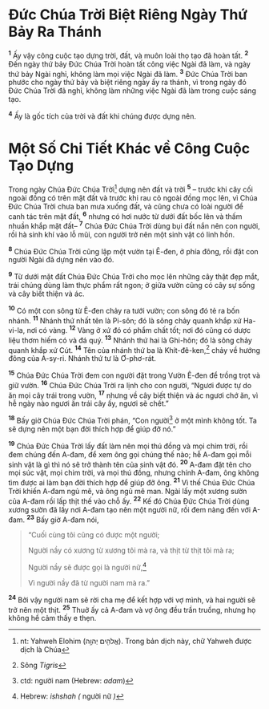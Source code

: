 # Ðức Chúa Trời Biệt Riêng Ngày Thứ Bảy Ra Thánh
<sup><b>1</b></sup> Ấy vậy công cuộc tạo dựng trời, đất, và muôn loài thọ tạo đã hoàn tất. <sup><b>2</b></sup> Ðến ngày thứ bảy Ðức Chúa Trời hoàn tất công việc Ngài đã làm, và ngày thứ bảy Ngài nghỉ, không làm mọi việc Ngài đã làm. <sup><b>3</b></sup> Ðức Chúa Trời ban phước cho ngày thứ bảy và biệt riêng ngày ấy ra thánh, vì trong ngày đó Ðức Chúa Trời đã nghỉ, không làm những việc Ngài đã làm trong cuộc sáng tạo.

<sup><b>4</b></sup> Ấy là gốc tích của trời và đất khi chúng được dựng nên.


# Một Số Chi Tiết Khác về Công Cuộc Tạo Dựng
Trong ngày Chúa Ðức Chúa Trời[^1] dựng nên đất và trời <sup><b>5</b></sup> – trước khi cây cối ngoài đồng có trên mặt đất và trước khi rau cỏ ngoài đồng mọc lên, vì Chúa Ðức Chúa Trời chưa ban mưa xuống đất, và cũng chưa có loài người để canh tác trên mặt đất, <sup><b>6</b></sup> nhưng có hơi nước từ dưới đất bốc lên và thấm nhuần khắp mặt đất– <sup><b>7</b></sup> Chúa Ðức Chúa Trời dùng bụi đất nắn nên con người, rồi hà sinh khí vào lỗ mũi, con người trở nên một sinh vật có linh hồn.

<sup><b>8</b></sup> Chúa Ðức Chúa Trời cũng lập một vườn tại Ê-đen, ở phía đông, rồi đặt con người Ngài đã dựng nên vào đó.

<sup><b>9</b></sup> Từ dưới mặt đất Chúa Ðức Chúa Trời cho mọc lên những cây thật đẹp mắt, trái chúng dùng làm thực phẩm rất ngon; ở giữa vườn cũng có cây sự sống và cây biết thiện và ác.

<sup><b>10</b></sup> Có một con sông từ Ê-đen chảy ra tưới vườn; con sông đó tẻ ra bốn nhánh. <sup><b>11</b></sup> Nhánh thứ nhất tên là Pi-sôn; đó là sông chảy quanh khắp xứ Ha-vi-la, nơi có vàng. <sup><b>12</b></sup> Vàng ở xứ đó có phẩm chất tốt; nơi đó cũng có dược liệu thơm hiếm có và đá quý. <sup><b>13</b></sup> Nhánh thứ hai là Ghi-hôn; đó là sông chảy quanh khắp xứ Cút. <sup><b>14</b></sup> Tên của nhánh thứ ba là Khít-đê-ken,[^2] chảy về hướng đông của A-sy-ri. Nhánh thứ tư là Ơ-phơ-rát.

<sup><b>15</b></sup> Chúa Ðức Chúa Trời đem con người đặt trong Vườn Ê-đen để trồng trọt và giữ vườn. <sup><b>16</b></sup> Chúa Ðức Chúa Trời ra lịnh cho con người, “Ngươi được tự do ăn mọi cây trái trong vườn, <sup><b>17</b></sup> nhưng về cây biết thiện và ác ngươi chớ ăn, vì hễ ngày nào ngươi ăn trái cây ấy, ngươi sẽ chết.”

<sup><b>18</b></sup> Bấy giờ Chúa Ðức Chúa Trời phán, “Con người[^3] ở một mình không tốt. Ta sẽ dựng nên một bạn đời thích hợp để giúp đỡ nó.”

<sup><b>19</b></sup> Chúa Ðức Chúa Trời lấy đất làm nên mọi thú đồng và mọi chim trời, rồi đem chúng đến A-đam, để xem ông gọi chúng thế nào; hễ A-đam gọi mỗi sinh vật là gì thì nó sẽ trở thành tên của sinh vật đó. <sup><b>20</b></sup> A-đam đặt tên cho mọi súc vật, mọi chim trời, và mọi thú đồng, nhưng chính A-đam, ông không tìm được ai làm bạn đời thích hợp để giúp đỡ ông. <sup><b>21</b></sup> Vì thế Chúa Ðức Chúa Trời khiến A-đam ngủ mê, và ông ngủ mê man. Ngài lấy một xương sườn của A-đam rồi lấp thịt thế vào chỗ ấy. <sup><b>22</b></sup> Kế đó Chúa Ðức Chúa Trời dùng xương sườn đã lấy nơi A-đam tạo nên một người nữ, rồi đem nàng đến với A-đam. <sup><b>23</b></sup> Bấy giờ A-đam nói,


> “Cuối cùng tôi cũng có được một người;
> 
> Người nầy có xương từ xương tôi mà ra, và thịt từ thịt tôi mà ra;
> 
> Người nầy sẽ được gọi là người nữ,[^4]
> 
> Vì người nầy đã từ người nam mà ra.”
>

<sup><b>24</b></sup> Bởi vậy người nam sẽ rời cha mẹ để kết hợp với vợ mình, và hai người sẽ trở nên một thịt. <sup><b>25</b></sup> Thuở ấy cả A-đam và vợ ông đều trần truồng, nhưng họ không hề cảm thấy e thẹn.

[^1]: nt: Yahweh Elohim (אֱלֹהִ֖ים יְהוָ֥ה). Trong bản dịch này, chữ Yahweh được dịch là Chúa
[^2]: Sông *Tigris*
[^3]: ctd: người nam (Hebrew: *adam*)
[^4]: Hebrew: *ishshah (* người nữ *)*